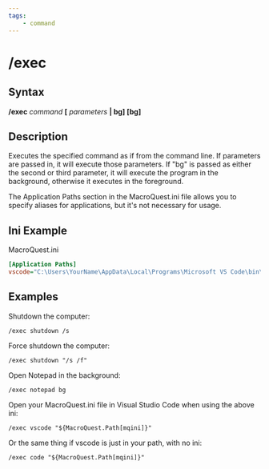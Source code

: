 ```yaml
---
tags:
    - command
---
```

# /exec

## Syntax

**/exec** _command_ **[** _parameters_ **| bg] [bg]**

## Description

Executes the specified command as if from the command line.  If parameters are passed in, it will execute those parameters.  If "bg" is passed as either the second or third parameter, it will execute the program in the background, otherwise it executes in the foreground.

The Application Paths section in the MacroQuest.ini file allows you to specify aliases for applications, but it's not necessary for usage.

## Ini Example

MacroQuest.ini
```ini
[Application Paths]
vscode="C:\Users\YourName\AppData\Local\Programs\Microsoft VS Code\bin\code.cmd"
```

## Examples

Shutdown the computer:
```text
/exec shutdown /s
```
Force shutdown the computer:
```text
/exec shutdown "/s /f"
```
Open Notepad in the background:
```text
/exec notepad bg
```

Open your MacroQuest.ini file in Visual Studio Code when using the above ini:
```text
/exec vscode "${MacroQuest.Path[mqini]}"
```

Or the same thing if vscode is just in your path, with no ini:
```text
/exec code "${MacroQuest.Path[mqini]}"
```


